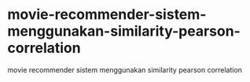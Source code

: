 # movie-recommender-sistem-menggunakan-similarity-pearson-correlation
movie recommender sistem menggunakan similarity pearson correlation
